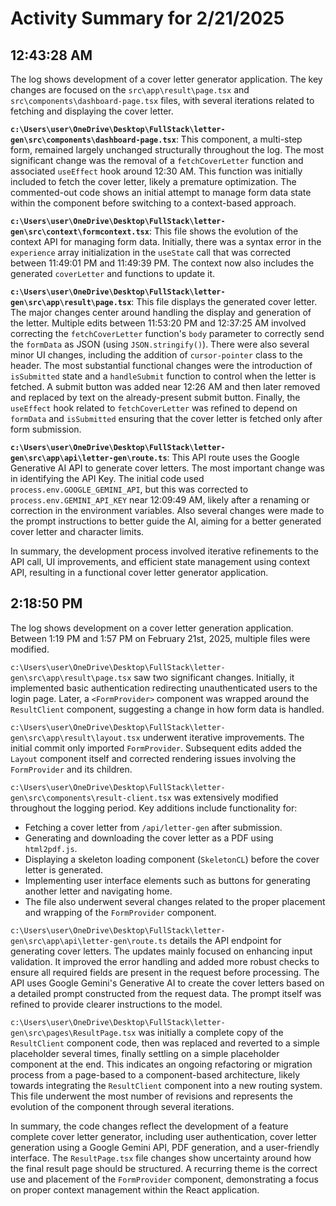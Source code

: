 # Activity Summary for 2/21/2025

## 12:43:28 AM
The log shows development of a cover letter generator application.  The key changes are focused on the `src\app\result\page.tsx` and `src\components\dashboard-page.tsx` files, with several iterations related to fetching and displaying the cover letter.

**`c:\Users\user\OneDrive\Desktop\FullStack\letter-gen\src\components\dashboard-page.tsx`**: This component, a multi-step form, remained largely unchanged structurally throughout the log. The most significant change was the removal of a `fetchCoverLetter` function and associated `useEffect` hook  around 12:30 AM. This function was initially included to fetch the cover letter, likely a premature optimization.  The commented-out code shows an initial attempt to manage form data state within the component before switching to a context-based approach.


**`c:\Users\user\OneDrive\Desktop\FullStack\letter-gen\src\context\formcontext.tsx`**: This file shows the evolution of the context API for managing form data.  Initially, there was a syntax error in the `experience` array initialization in the `useState` call that was corrected between 11:49:01 PM and 11:49:39 PM.  The context now also includes the generated `coverLetter` and functions to update it.


**`c:\Users\user\OneDrive\Desktop\FullStack\letter-gen\src\app\result\page.tsx`**: This file displays the generated cover letter. The major changes center around handling the display and generation of the letter.  Multiple edits between 11:53:20 PM and 12:37:25 AM involved correcting the `fetchCoverLetter` function's `body` parameter to correctly send the `formData` as JSON (using `JSON.stringify()`). There were also several minor UI changes, including the addition of `cursor-pointer` class to the header. The most substantial functional changes were the introduction of `isSubmitted` state and a `handleSubmit` function to control when the letter is fetched. A submit button was added near 12:26 AM and then later removed and replaced by text on the already-present submit button. Finally, the `useEffect` hook related to `fetchCoverLetter`  was refined to depend on `formData` and `isSubmitted` ensuring that the cover letter is fetched only after form submission.


**`c:\Users\user\OneDrive\Desktop\FullStack\letter-gen\src\app\api\letter-gen\route.ts`**: This API route uses the Google Generative AI API to generate cover letters. The most important change was in identifying the API Key. The initial code used `process.env.GOOGLE_GEMINI_API`, but this was corrected to `process.env.GEMINI_API_KEY` near 12:09:49 AM, likely after a renaming or correction in the environment variables.  Also several changes were made to the prompt instructions to better guide the AI, aiming for a better generated cover letter and character limits.

In summary, the development process involved iterative refinements to the API call, UI improvements, and efficient state management using context API, resulting in a functional cover letter generator application.


## 2:18:50 PM
The log shows development on a cover letter generation application.  Between 1:19 PM and 1:57 PM on February 21st, 2025, multiple files were modified.

`c:\Users\user\OneDrive\Desktop\FullStack\letter-gen\src\app\result\page.tsx` saw two significant changes. Initially, it implemented basic authentication redirecting unauthenticated users to the login page. Later, a `<FormProvider>` component was wrapped around the `ResultClient` component, suggesting a change in how form data is handled.

`c:\Users\user\OneDrive\Desktop\FullStack\letter-gen\src\app\result\layout.tsx` underwent iterative improvements. The initial commit only imported `FormProvider`. Subsequent edits added the `Layout` component itself and corrected rendering issues involving the `FormProvider` and its children.

`c:\Users\user\OneDrive\Desktop\FullStack\letter-gen\src\components\result-client.tsx` was extensively modified throughout the logging period.  Key additions include functionality for:

*   Fetching a cover letter from `/api/letter-gen` after submission.
*   Generating and downloading the cover letter as a PDF using `html2pdf.js`.
*   Displaying a skeleton loading component (`SkeletonCL`) before the cover letter is generated.
*   Implementing user interface elements such as buttons for generating another letter and navigating home.
*   The file also underwent several changes related to the proper placement and wrapping of the `FormProvider` component.


`c:\Users\user\OneDrive\Desktop\FullStack\letter-gen\src\app\api\letter-gen\route.ts` details the API endpoint for generating cover letters. The updates mainly focused on enhancing input validation. It improved the error handling and added more robust checks to ensure all required fields are present in the request before processing. The API uses Google Gemini's Generative AI to create the cover letters based on a detailed prompt constructed from the request data.  The prompt itself was refined to provide clearer instructions to the model.

`c:\Users\user\OneDrive\Desktop\FullStack\letter-gen\src\pages\ResultPage.tsx` was initially a complete copy of the `ResultClient` component code, then was replaced and reverted to a simple placeholder several times, finally settling on a simple placeholder component at the end. This indicates an ongoing refactoring or migration process from a page-based to a component-based architecture, likely towards integrating the `ResultClient` component into a new routing system.  This file underwent the most number of revisions and represents the evolution of the component through several iterations.


In summary, the code changes reflect the development of a feature complete cover letter generator, including user authentication, cover letter generation using a Google Gemini API, PDF generation, and a user-friendly interface.  The `ResultPage.tsx` file changes show uncertainty around how the final result page should be structured.  A recurring theme is the correct use and placement of the `FormProvider` component, demonstrating a focus on proper context management within the React application.
